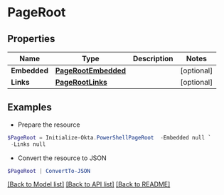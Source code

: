 # PageRoot
## Properties

Name | Type | Description | Notes
------------ | ------------- | ------------- | -------------
**Embedded** | [**PageRootEmbedded**](PageRootEmbedded.md) |  | [optional] 
**Links** | [**PageRootLinks**](PageRootLinks.md) |  | [optional] 

## Examples

- Prepare the resource
```powershell
$PageRoot = Initialize-Okta.PowerShellPageRoot  -Embedded null `
 -Links null
```

- Convert the resource to JSON
```powershell
$PageRoot | ConvertTo-JSON
```

[[Back to Model list]](../README.md#documentation-for-models) [[Back to API list]](../README.md#documentation-for-api-endpoints) [[Back to README]](../README.md)

